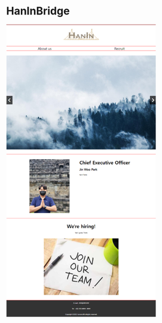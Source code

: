 # HanInBridge

<img width="400" alt="화면 캡처 2022-03-11 213944" src="./HanInBridge/asset/img/temp_img.png">

